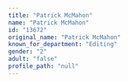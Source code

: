 ```yaml
---
title: "Patrick McMahon"
name: "Patrick McMahon"
id: "13672"
original_name: "Patrick McMahon"
known_for_department: "Editing"
gender: "2"
adult: "false"
profile_path: "null"
---
```


